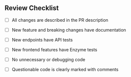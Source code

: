 
<!-- Describe your changes here -->

## Review Checklist

- [ ] All changes are described in the PR description
- [ ] New feature and breaking changes have documentation
- [ ] New endpoints have API tests
- [ ] New frontend features have Enzyme tests
- [ ] No unnecessary or debugging code
- [ ] Questionable code is clearly marked with comments

